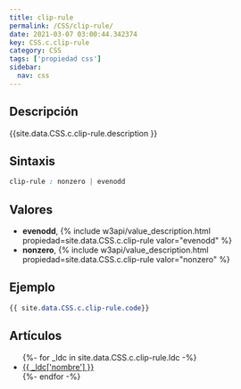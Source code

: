 ```yaml
---
title: clip-rule
permalink: /CSS/clip-rule/
date: 2021-03-07 03:00:44.342374
key: CSS.c.clip-rule
category: CSS
tags: ['propiedad css']
sidebar: 
  nav: css
---
```


## Descripción
{{site.data.CSS.c.clip-rule.description }}

## Sintaxis
~~~css
clip-rule : nonzero | evenodd
~~~

## Valores
* **evenodd**,  {% include w3api/value_description.html propiedad=site.data.CSS.c.clip-rule valor="evenodd" %}
* **nonzero**,  {% include w3api/value_description.html propiedad=site.data.CSS.c.clip-rule valor="nonzero" %}

## Ejemplo
~~~css
{{ site.data.CSS.c.clip-rule.code}}
~~~

## Artículos
<ul>
{%- for _ldc in site.data.CSS.c.clip-rule.ldc -%}
   <li>
       <a href="{{_ldc['url'] }}">{{ _ldc['nombre'] }}</a>
   </li>
{%- endfor -%}
</ul>
